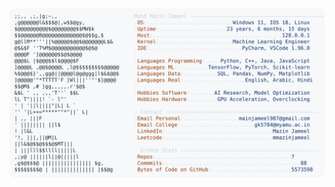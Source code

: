 <picture>
  <source srcset="https://raw.githubusercontent.com/mmazinjameel/mmazinjameel/main/dark_mode.svg?v=1747735903" media="(prefers-color-scheme: dark)">
  <img src="https://raw.githubusercontent.com/mmazinjameel/mmazinjameel/main/light_mode.svg?v=1747735903">
</picture>
